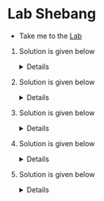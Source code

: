 # Lab Shebang

  - Take me to the [Lab](https://kodekloud.com/courses/1029419/lectures/21506380)

  1. Solution is given below
    
     <details>

       
       script ./loop.sh  **`Print Numbers from 31 to 40`**

     </details>

  2. Solution is given below
    
     <details>

       
       script ./loop.sh  **`Prints {31..40}`**

     </details>

  3. Solution is given below
    
     <details>


     ```
       #!/bin/bash
       for i in {31..40}
       do
               echo $i
       done
     ```
     </details>

  4. Solution is given below
    
     <details>


      ```  
       print_number4.sh
      ```
     </details>

  5. Solution is given below
    
     <details>
     
       
       ```
       #!/bin/bash
       echo {1..10}
       ```
     </details>
